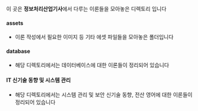 이 곳은 **정보처리산업기사**에서 다루는 이론들을 모아놓은 디렉토리 입니다

#### assets
- 이론 작성에서 필요한 이미지 등 기타 에셋 파일들을 모아놓은 폴더입니다

#### database
- 해당 디렉토리에서는 데이터베이스에 대한 이론들이 정리되어 있습니다

#### IT 신기술 동향 및 시스템 관리
- 해당 디렉토리에서는 시스템 관리 및 보안 신기술 동향, 전산 영어에 대한 이론들이 정리되어 있습니다